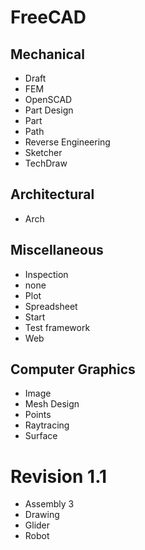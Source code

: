 # FreeCAD

## Mechanical

- Draft
- FEM
- OpenSCAD
- Part Design
- Part
- Path
- Reverse Engineering
- Sketcher
- TechDraw

## Architectural

- Arch

## Miscellaneous

- Inspection
- none
- Plot
- Spreadsheet
- Start
- Test framework
- Web

## Computer Graphics

- Image
- Mesh Design
- Points
- Raytracing
- Surface

# Revision 1.1

- Assembly 3
- Drawing
- Glider
- Robot